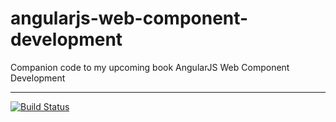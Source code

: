 angularjs-web-component-development
===================================

Companion code to my upcoming book AngularJS Web Component Development

***

[![Build Status](https://secure.travis-ci.org/dgs700/angularjs-web-component-development.png)](http://travis-ci.org/dgs700/angularjs-web-component-development)